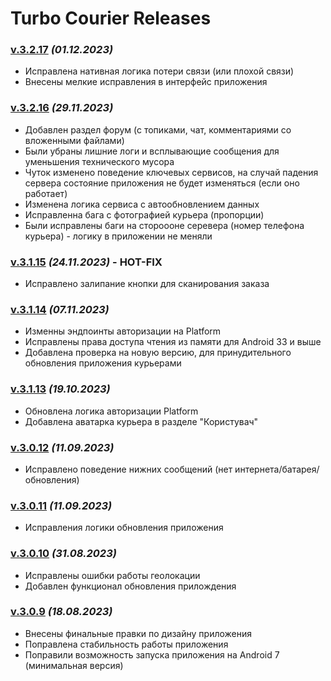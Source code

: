 # Turbo Courier Releases

### [v.3.2.17](https://github.com/melnikovae87/turbo_courier/releases/download/3.2.17/turbo-app-release-3.2.17-01-12-2023.apkk) _(01.12.2023)_
  - Исправлена нативная логика потери связи (или плохой связи)
  - Внесены мелкие исправления в интерфейс приложения

### [v.3.2.16](https://github.com/melnikovae87/turbo_courier/releases/download/3.2.16/turbo-app-release-3.2.16-29-11-2023.apk) _(29.11.2023)_
  - Добавлен раздел форум (с топиками, чат, комментариями со вложенными файлами)
  - Были убраны лишние логи и всплывающие сообщения для уменьшения технического мусора
  - Чуток изменено поведение ключевых сервисов, на случай падения сервера состояние приложения не будет изменяться (если оно работает)
  - Изменена логика сервиса с автообновлением данных
  - Исправленна бага с фотографией курьера (пропорции)
  - Были исправлены баги на стороооне серевера (номер телефона курьера) - логику в приложении не меняли

### [v.3.1.15](https://github.com/melnikovae87/turbo_courier/releases/download/3.1.15/turbo-app-release-3.1.15-24-11-2023.apk) _(24.11.2023)_ - HOT-FIX
  - Исправлено залипание кнопки для сканирования заказа

### [v.3.1.14](https://github.com/melnikovae87/turbo_courier/releases/download/3.1.14/turbo-app-release-3.1.14-07-11-2023.apk) _(07.11.2023)_
  - Изменны эндпоинты авторизации на Platform
  - Исправлены права доступа чтения из памяти для Android 33 и выше
  - Добавлена проверка на новую версию, для принудительного обновления приложения курьерами

### [v.3.1.13](https://github.com/melnikovae87/turbo_courier/releases/download/3.1.13/turbo-app-release-3.1.13-19-10-2023.apk) _(19.10.2023)_
  - Обновлена логика авторизации Platform
  - Добавлена аватарка курьера в разделе "Користувач"

### [v.3.0.12](https://github.com/melnikovae87/turbo_courier/releases/download/3.0.12/turbo-app-release-3.0.12-06-09-2023.apk) _(11.09.2023)_
  - Исправлено поведение нижних сообщений (нет интернета/батарея/обновления)

### [v.3.0.11](https://github.com/melnikovae87/turbo_courier/releases/download/3.0.11/turbo-app-release-3.0.11-06-09-2023.apk) _(11.09.2023)_
  - Исправления логики обновления приложения

### [v.3.0.10](https://github.com/melnikovae87/turbo_courier/releases/download/3.0.10/turbo-app-release-3.0.10-31-08-2023.apk) _(31.08.2023)_
  - Исправлены ошибки работы геолокации
  - Добавлен функционал обновления прилождения

### [v.3.0.9](https://github.com/melnikovae87/turbo_courier/releases/download/release/turbo-app-release-3.0.9-18-08-2023.apk) _(18.08.2023)_
  - Внесены финальные правки по дизайну приложения
  - Поправлена стабильность работы приложения
  - Поправили возможность запуска приложения на Android 7 (минимальная версия)
